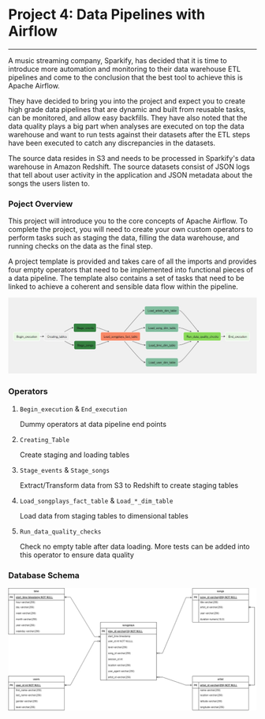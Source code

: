 # Project 4: Data Pipelines with Airflow
-----------------------------------------

A music streaming company, Sparkify, has decided that it is time to introduce more automation and monitoring to their data warehouse ETL pipelines and come to the conclusion that the best tool to achieve this is Apache Airflow.

They have decided to bring you into the project and expect you to create high grade data pipelines that are dynamic and built from reusable tasks, can be monitored, and allow easy backfills. They have also noted that the data quality plays a big part when analyses are executed on top the data warehouse and want to run tests against their datasets after the ETL steps have been executed to catch any discrepancies in the datasets.

The source data resides in S3 and needs to be processed in Sparkify's data warehouse in Amazon Redshift. The source datasets consist of JSON logs that tell about user activity in the application and JSON metadata about the songs the users listen to.

### Poject Overview
This project will introduce you to the core concepts of Apache Airflow. To complete the project, you will need to create your own custom operators to perform tasks such as staging the data, filling the data warehouse, and running checks on the data as the final step.

A project template is provided and takes care of all the imports and provides four empty operators that need to be implemented into functional pieces of a data pipeline. The template also contains a set of tasks that need to be linked to achieve a coherent and sensible data flow within the pipeline.

![Alt text](./image/DAG_ETL_Process.jpg "Data Pipeline with DAG")

### Operators

1. `Begin_execution` & `End_execution`

    Dummy operators at data pipeline end points

2. `Creating_Table`

    Create staging and loading tables 

3. `Stage_events` & `Stage_songs`

    Extract/Transform data from S3 to Redshift to create staging tables

4. `Load_songplays_fact_table` & `Load_*_dim_table`
    
    Load data from staging tables to dimensional tables

5. `Run_data_quality_checks` 
    
    Check no empty table after data loading. More tests can be added into this operator to ensure data quality

### Database Schema
![Alt text](./image/ER_DIAGRAM.png "Database Schema")
